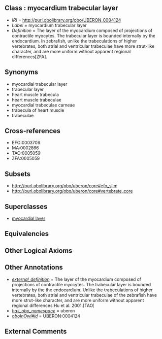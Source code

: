 
## Class : myocardium trabecular layer

 * *IRI* = http://purl.obolibrary.org/obo/UBERON_0004124
 * *Label* = myocardium trabecular layer
 * *Definition* = The layer of the myocardium composed of projections of contractile myocytes. The trabecular layer is bounded internally by the endocardium. In zebrafish, unlike the trabeculations of higher vertebrates, both atrial and ventricular trabeculae have more strut-like character, and are more uniform without apparent regional differences[ZFA].

## Synonyms

 * myocardial trabecular layer
 * trabecular layer
 * heart muscle trabecula
 * heart muscle trabeculae
 * myocardial trabeculae carneae
 * trabecula of heart muscle
 * trabeculae

## Cross-references

 * EFO:0003706
 * MA:0002866
 * TAO:0005059
 * ZFA:0005059

## Subsets

 * http://purl.obolibrary.org/obo/uberon/core#efo_slim
 * http://purl.obolibrary.org/obo/uberon/core#vertebrate_core

## Superclasses

 * [myocardial layer](../../UBERON/23/UBERON_0004123.md)

## Equivalencies


## Other Logical Axioms


## Other Annotations

 * *[external_definition](../../UBPROP/01/UBPROP_0000001.md)* = The layer of the myocardium composed of projections of contractile myocytes.   The trabecular layer is bounded internally by the the endocardium.  Unlike the trabeculations of higher vertebrates, both atrial and ventricular trabeculae of the zebrafish have more strut-like character, and are more uniform without apparent regional differences Hu et al. 2001.[TAO]
 * *[has_obo_namespace](../../ce/oboInOwl#hasOBONamespace.md)* = uberon
 * *[oboInOwl#id](../../id/oboInOwl#id.md)* = UBERON:0004124

## External Comments

